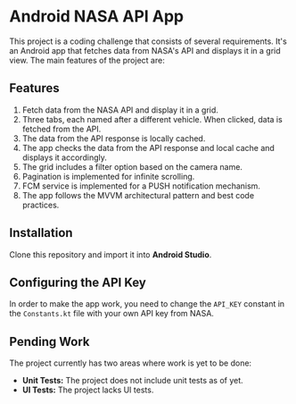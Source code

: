 # Android NASA API App

This project is a coding challenge that consists of several requirements. It's an Android app that fetches data from NASA's API and displays it in a grid view. The main features of the project are:

## Features

1. Fetch data from the NASA API and display it in a grid.
2. Three tabs, each named after a different vehicle. When clicked, data is fetched from the API.
3. The data from the API response is locally cached.
4. The app checks the data from the API response and local cache and displays it accordingly.
5. The grid includes a filter option based on the camera name.
6. Pagination is implemented for infinite scrolling.
7. FCM service is implemented for a PUSH notification mechanism.
8. The app follows the MVVM architectural pattern and best code practices.

## Installation

Clone this repository and import it into **Android Studio**. 


## Configuring the API Key

In order to make the app work, you need to change the `API_KEY` constant in the `Constants.kt` file with your own API key from NASA.

## Pending Work

The project currently has two areas where work is yet to be done:

- **Unit Tests:** The project does not include unit tests as of yet.
- **UI Tests:** The project lacks UI tests.




